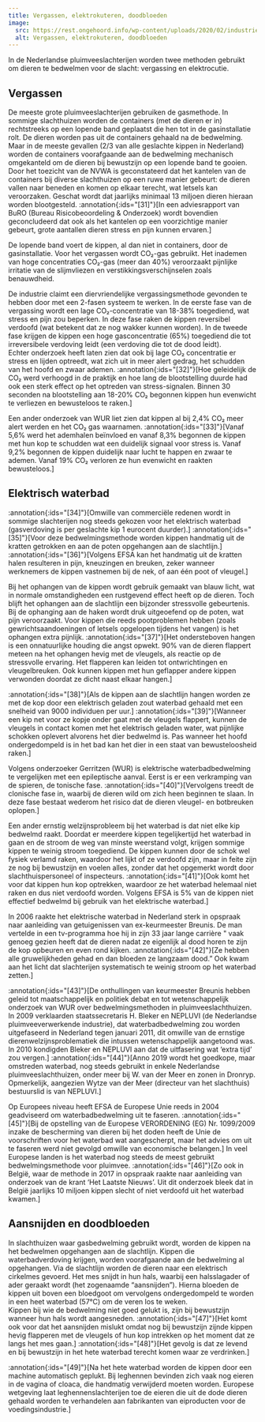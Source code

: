 ```yaml
---
title: Vergassen, elektrokuteren, doodbloeden
image:
  src: https://rest.ongehoord.info/wp-content/uploads/2020/02/industrie-1.jpg
  alt: Vergassen, elektrokuteren, doodbloeden
---
```

In de Nederlandse pluimveeslachterijen worden twee methoden gebruikt om dieren te bedwelmen voor de slacht: vergassing en elektrocutie.

## Vergassen

De meeste grote pluimveeslachterijen gebruiken de gasmethode. In sommige slachthuizen worden de containers (met de dieren er in) rechtstreeks op een lopende band geplaatst die hen tot in de gasinstallatie rolt. De dieren worden pas uit de containers gehaald na de bedwelming. Maar in de meeste gevallen (2/3 van alle geslachte kippen in Nederland) worden de containers voorafgaande aan de bedwelming mechanisch omgekanteld om de dieren bij bewustzijn op een lopende band te gooien. Door het toezicht van de NVWA is geconstateerd dat het kantelen van de containers bij diverse slachthuizen op een ruwe manier gebeurt: de dieren vallen naar beneden en komen op elkaar terecht, wat letsels kan veroorzaken. Geschat wordt dat jaarlijks minimaal 13 miljoen dieren hieraan worden blootgesteld. :annotation{:ids="[31]"}[In een adviesrapport van BuRO (Bureau Risicobeoordeling & Onderzoek) wordt bovendien geconcludeerd dat ook als het kantelen op een voorzichtige manier gebeurt, grote aantallen dieren stress en pijn kunnen ervaren.]

De lopende band voert de kippen, al dan niet in containers, door de gasinstallatie. Voor het vergassen wordt CO₂-gas gebruikt. Het inademen van hoge concentraties CO₂-gas (meer dan 40%) veroorzaakt pijnlijke irritatie van de slijmvliezen en verstikkingsverschijnselen zoals benauwdheid.

De industrie claimt een diervriendelijke vergassingsmethode gevonden te hebben door met een 2-fasen systeem te werken. In de eerste fase van de vergassing wordt een lage CO₂-concentratie van 18-38% toegediend, wat stress en pijn zou beperken. In deze fase raken de kippen reversibel verdoofd (wat betekent dat ze nog wakker kunnen worden). In de tweede fase krijgen de kippen een hoge gasconcentratie (65%) toegediend die tot irreversibele verdoving leidt (een verdoving die tot de dood leidt).  
Echter onderzoek heeft laten zien dat ook bij lage CO₂ concentratie er stress en lijden optreedt, wat zich uit in meer alert gedrag, het schudden van het hoofd en zwaar ademen. :annotation{:ids="[32]"}[Hoe geleidelijk de CO₂ werd verhoogd in de praktijk en hoe lang de blootstelling duurde had ook een sterk effect op het optreden van stress-signalen. Binnen 30 seconden na blootstelling aan 18-20% CO₂ begonnen kippen hun evenwicht te verliezen en bewusteloos te raken.]

Een ander onderzoek van WUR liet zien dat kippen al bij 2,4% CO₂ meer alert werden en het CO₂ gas waarnamen. :annotation{:ids="[33]"}[Vanaf 5,6% werd het ademhalen beïnvloed en vanaf 8,3% begonnen de kippen met hun kop te schudden wat een duidelijk signaal voor stress is. Vanaf 9,2% begonnen de kippen duidelijk naar lucht te happen en zwaar te ademen. Vanaf 19% CO₂ verloren ze hun evenwicht en raakten bewusteloos.]

## Elektrisch waterbad

:annotation{:ids="[34]"}[Omwille van commerciële redenen wordt in sommige slachterijen nog steeds gekozen voor het elektrisch waterbad (gasverdoving is per geslachte kip 1 eurocent duurder).] :annotation{:ids="[35]"}[Voor deze bedwelmingsmethode worden kippen handmatig uit de kratten getrokken en aan de poten opgehangen aan de slachtlijn.] :annotation{:ids="[36]"}[Volgens EFSA kan het handmatig uit de kratten halen resulteren in pijn, kneuzingen en breuken, zeker wanneer werknemers de kippen vastnemen bij de nek, of aan één poot of vleugel.]  

Bij het ophangen van de kippen wordt gebruik gemaakt van blauw licht, wat in normale omstandigheden een rustgevend effect heeft op de dieren. Toch blijft het ophangen aan de slachtlijn een bijzonder stressvolle gebeurtenis. Bij de ophanging aan de haken wordt druk uitgeoefend op de poten, wat pijn veroorzaakt. Voor kippen die reeds pootproblemen hebben (zoals gewrichtsaandoeningen of letsels opgelopen tijdens het vangen) is het ophangen extra pijnlijk. :annotation{:ids="[37]"}[Het ondersteboven hangen is een onnatuurlijke houding die angst opwekt. 90% van de dieren flappert meteen na het ophangen hevig met de vleugels, als reactie op de stressvolle ervaring. Het flapperen kan leiden tot ontwrichtingen en vleugelbreuken. Ook kunnen kippen met hun geflapper andere kippen verwonden doordat ze dicht naast elkaar hangen.]

:annotation{:ids="[38]"}[Als de kippen aan de slachtlijn hangen worden ze met de kop door een elektrisch geladen zout waterbad gehaald met een snelheid van 9000 individuen per uur.] :annotation{:ids="[39]"}[Wanneer een kip net voor ze kopje onder gaat met de vleugels flappert, kunnen de vleugels in contact komen met het elektrisch geladen water, wat pijnlijke schokken oplevert alvorens het dier bedwelmd is. Pas wanneer het hoofd ondergedompeld is in het bad kan het dier in een staat van bewusteloosheid raken.]

Volgens onderzoeker Gerritzen (WUR) is elektrische waterbadbedwelming te vergelijken met een epileptische aanval. Eerst is er een verkramping van de spieren, de tonische fase. :annotation{:ids="[40]"}[Vervolgens treedt de clonische fase in, waarbij de dieren wild om zich heen beginnen te slaan. In deze fase bestaat wederom het risico dat de dieren vleugel- en botbreuken oplopen.]

Een ander ernstig welzijnsprobleem bij het waterbad is dat niet elke kip bedwelmd raakt. Doordat er meerdere kippen tegelijkertijd het waterbad in gaan en de stroom de weg van minste weerstand volgt, krijgen sommige kippen te weinig stroom toegediend. De kippen kunnen door de schok wel fysiek verlamd raken, waardoor het lijkt of ze verdoofd zijn, maar in feite zijn ze nog bij bewustzijn en voelen alles, zonder dat het opgemerkt wordt door slachthuispersoneel of inspecteurs. :annotation{:ids="[41]"}[Ook komt het voor dat kippen hun kop optrekken, waardoor ze het waterbad helemaal niet raken en dus niet verdoofd worden. Volgens EFSA is 5% van de kippen niet effectief bedwelmd bij gebruik van het elektrische waterbad.]

In 2006 raakte het elektrische waterbad in Nederland sterk in opspraak naar aanleiding van getuigenissen van ex-keurmeester Breunis. De man vertelde in een tv-programma hoe hij in zijn 33 jaar lange carrière " vaak genoeg gezien heeft dat de dieren nadat ze eigenlijk al dood horen te zijn de kop opbeuren en even rond kijken. :annotation{:ids="[42]"}[Ze hebben alle gruwelijkheden gehad en dan bloeden ze langzaam dood.” Ook kwam aan het licht dat slachterijen systematisch te weinig stroom op het waterbad zetten.]

:annotation{:ids="[43]"}[De onthullingen van keurmeester Breunis hebben geleid tot maatschappelijk en politiek debat en tot wetenschappelijk onderzoek van WUR over bedwelmingsmethoden in pluimveeslachthuizen. In 2009 verklaarden staatssecretaris H. Bleker en NEPLUVI (de Nederlandse pluimveeverwerkende industrie), dat waterbadbedwelming zou worden uitgefaseerd in Nederland tegen januari 2011, dit omwille van de ernstige dierenwelzijnsproblematiek die intussen wetenschappelijk aangetoond was. In 2010 kondigden Bleker en NEPLUVI aan dat de uitfasering wat ‘extra tijd’ zou vergen.] :annotation{:ids="[44]"}[Anno 2019 wordt het goedkope, maar omstreden waterbad, nog steeds gebruikt in enkele Nederlandse pluimveeslachthuizen, onder meer bij W. van der Meer en zonen in Dronryp. Opmerkelijk, aangezien Wytze van der Meer (directeur van het slachthuis) bestuurslid is van NEPLUVI.]

Op Europees niveau heeft EFSA de Europese Unie reeds in 2004 geadviseerd om waterbadbedwelming uit te faseren. :annotation{:ids="[45]"}[Bij de opstelling van de Europese VERORDENING (EG) Nr. 1099/2009 inzake de bescherming van dieren bij het doden heeft de Unie de voorschriften voor het waterbad wat aangescherpt, maar het advies om uit te faseren werd niet gevolgd omwille van economische belangen.] In veel Europese landen is het waterbad nog steeds de meest gebruikt bedwelmingsmethode voor pluimvee. :annotation{:ids="[46]"}[Zo ook in België, waar de methode in 2017 in opspraak raakte naar aanleiding van onderzoek van de krant ‘Het Laatste Nieuws’. Uit dit onderzoek bleek dat in België jaarlijks 10 miljoen kippen slecht of niet verdoofd uit het waterbad kwamen.]

## Aansnijden en doodbloeden

In slachthuizen waar gasbedwelming gebruikt wordt, worden de kippen na het bedwelmen opgehangen aan de slachtlijn. Kippen die waterbadverdoving krijgen, worden voorafgaande aan de bedwelming al opgehangen. Via de slachtlijn worden de dieren naar een elektrisch cirkelmes gevoerd. Het mes snijdt in hun hals, waarbij een halsslagader of ader geraakt wordt (het zogenaamde “aansnijden”). Hierna bloeden de kippen uit boven een bloedgoot om vervolgens ondergedompeld te worden in een heet waterbad (57°C) om de veren los te weken.  
Kippen bij wie de bedwelming niet goed gelukt is, zijn bij bewustzijn wanneer hun hals wordt aangesneden. :annotation{:ids="[47]"}[Het komt ook voor dat het aansnijden mislukt omdat nog bij bewustzijn zijnde kippen hevig flapperen met de vleugels of hun kop intrekken op het moment dat ze langs het mes gaan.] :annotation{:ids="[48]"}[Het gevolg is dat ze levend en bij bewustzijn in het hete waterbad terecht komen waar ze verdrinken.]

:annotation{:ids="[49]"}[Na het hete waterbad worden de kippen door een machine automatisch geplukt. Bij leghennen bevinden zich vaak nog eieren in de vagina of cloaca, die handmatig verwijderd moeten worden. Europese wetgeving laat leghennenslachterijen toe de eieren die uit de dode dieren gehaald worden te verhandelen aan fabrikanten van eiproducten voor de voedingsindustrie.]